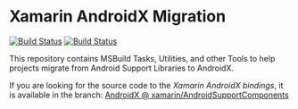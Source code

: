 # Xamarin AndroidX Migration

[![Build Status](https://dev.azure.com/xamarin/public/_apis/build/status/AndroidX%20Migration%20(Public)?branchName=master)](https://dev.azure.com/xamarin/public/_build/latest?definitionId=36&branchName=master)  [![Build Status](https://dev.azure.com/devdiv/DevDiv/_apis/build/status/Xamarin/Components/AndroidX%20Migration?branchName=master)](https://dev.azure.com/devdiv/DevDiv/_build/latest?definitionId=11529&branchName=master)

This repository contains MSBuild Tasks, Utilities, and other Tools to help projects migrate from Android Support Libraries to AndroidX.

If you are looking for the source code to the _Xamarin AndroidX bindings_, it is available in the branch: [AndroidX @ xamarin/AndroidSupportComponents](https://github.com/xamarin/AndroidSupportComponents/tree/AndroidX)

